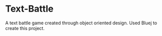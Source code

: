 # Text-Battle
A text battle game created through object oriented design. Used Bluej to create this project.
